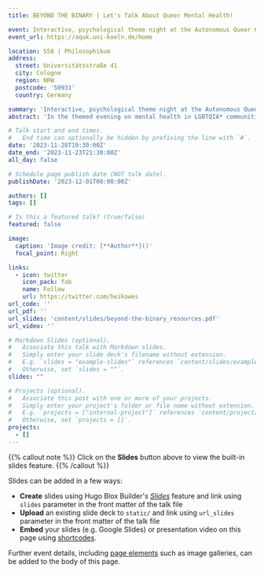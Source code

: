 ```yaml
---
title: BEYOND THE BINARY | Let's Talk About Queer Mental Health!

event: Interactive, psychological theme night at the Autonomous Queer Office of the University of Cologne
event_url: https://aquk.uni-koeln.de/home

location: S58 | Philosophikum
address:
  street: Universitätsstraße 41
  city: Cologne
  region: NRW
  postcode: '50931'
  country: Germany

summary: 'Interactive, psychological theme night at the Autonomous Queer Office (AQUK) of the University of Cologne.'
abstract: 'In the themed evening on mental health in LGBTQIA* communities, which is still far too little discussed, Nele and Heiko will develop and classify existing frameworks, present figures, data and facts, discuss and open up perspectives. The evening will be rounded off with a psychological art reflection focusing on participants' individual experiences.'

# Talk start and end times.
#   End time can optionally be hidden by prefixing the line with `#`.
date: '2023-11-28T19:30:00Z'
date_end: '2023-11-23T21:30:00Z'
all_day: false

# Schedule page publish date (NOT talk date).
publishDate: '2023-12-01T00:00:00Z'

authors: []
tags: []

# Is this a featured talk? (true/false)
featured: false

image:
  caption: 'Image credit: [**Author**]()'
  focal_point: Right

links:
  - icon: twitter
    icon_pack: fab
    name: Follow
    url: https://twitter.com/heikowes
url_code: ''
url_pdf: ''
url_slides: 'content/slides/beyond-the-binary_resources.pdf'
url_video: ''

# Markdown Slides (optional).
#   Associate this talk with Markdown slides.
#   Simply enter your slide deck's filename without extension.
#   E.g. `slides = "example-slides"` references `content/slides/example-slides.md`.
#   Otherwise, set `slides = ""`.
slides: ""

# Projects (optional).
#   Associate this post with one or more of your projects.
#   Simply enter your project's folder or file name without extension.
#   E.g. `projects = ["internal-project"]` references `content/project/deep-learning/index.md`.
#   Otherwise, set `projects = []`.
projects:
  - []
---
```


{{% callout note %}}
Click on the **Slides** button above to view the built-in slides feature.
{{% /callout %}}

Slides can be added in a few ways:

- **Create** slides using Hugo Blox Builder's [_Slides_](https://docs.hugoblox.com/reference/content-types/) feature and link using `slides` parameter in the front matter of the talk file
- **Upload** an existing slide deck to `static/` and link using `url_slides` parameter in the front matter of the talk file
- **Embed** your slides (e.g. Google Slides) or presentation video on this page using [shortcodes](https://docs.hugoblox.com/reference/markdown/).

Further event details, including [page elements](https://docs.hugoblox.com/reference/markdown/) such as image galleries, can be added to the body of this page.
